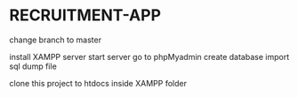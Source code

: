 # RECRUITMENT-APP

change branch to master

install XAMPP server 
start server
go to phpMyadmin
create database
import sql dump file

clone this project to htdocs inside XAMPP folder
